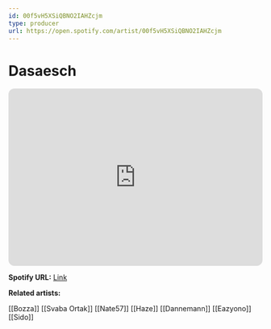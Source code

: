 ```yaml
---
id: 00f5vH5XSiQBNO2IAHZcjm
type: producer
url: https://open.spotify.com/artist/00f5vH5XSiQBNO2IAHZcjm
---
```

# Dasaesch

<iframe style="border-radius:12px" src="https://open.spotify.com/embed/artist/00f5vH5XSiQBNO2IAHZcjm" width="100%" height="352" frameBorder="0" allowfullscreen="" allow="autoplay; clipboard-write; encrypted-media; fullscreen; picture-in-picture" loading="lazy"></iframe>

**Spotify URL:** [Link](https://open.spotify.com/artist/00f5vH5XSiQBNO2IAHZcjm)

**Related artists:**

[[Bozza]]
[[Svaba Ortak]]
[[Nate57]]
[[Haze]]
[[Dannemann]]
[[Eazyono]]
[[Sido]]
